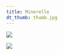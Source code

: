 ```yaml
---
title: Minerelle
dt_thumb: thumb.jpg
---
```


![](https://mir-s3-cdn-cf.behance.net/project_modules/max_1200/5b291749576727.58b87a629ef87.jpg)

![](https://mir-s3-cdn-cf.behance.net/project_modules/max_1200/bf190149576727.58b87a629e99f.jpg)

